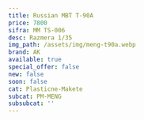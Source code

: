 ```yaml
---
title: Russian MBT T-90A
price: 7800
sifra: MM TS-006
desc: Razmera 1/35
img_path: /assets/img/meng-t90a.webp
brand: AK
available: true
special_offer: false
new: false
soon: false
cat: Plasticne-Makete
subcat: PM-MENG
subsubcat: ''
---
```


